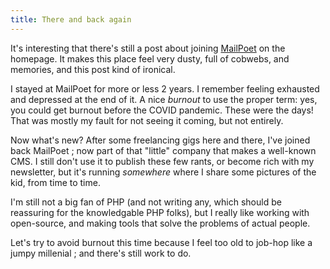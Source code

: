 ```yaml
---
title: There and back again
---
```


It's interesting that there's still a post about joining [MailPoet] on
the homepage. It makes this place feel very dusty, full of cobwebs, and
memories, and this post kind of ironical.

I stayed at MailPoet for more or less 2 years. I remember feeling
exhausted and depressed at the end of it. A nice *burnout* to use the
proper term: yes, you could get burnout before the COVID pandemic. These
were the days! That was mostly my fault for not seeing it coming, but
not entirely.

Now what's new? After some freelancing gigs here and there, I've joined
back MailPoet ; now part of that "little" company that makes a well-known
CMS. I still don't use it to publish these few rants, or become rich
with my newsletter, but it's running *somewhere* where I share some
pictures of the kid, from time to time.

I'm still not a big fan of PHP (and not writing any, which should be
reassuring for the knowledgable PHP folks), but I really like working
with open-source, and making tools that solve the problems of actual
people.

Let's try to avoid burnout this time because I feel too old to job-hop
like a jumpy millenial ; and there's still work to do.

[MailPoet]: https://www.mailpoet.com/
